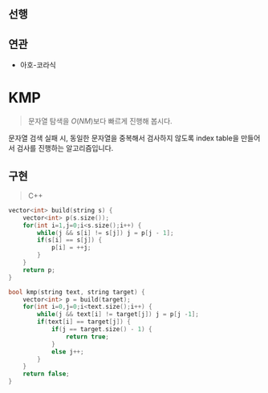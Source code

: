 ## 선행

## 연관

- 아호-코라식

# KMP

> 문자열 탐색을 $O(NM)$보다 빠르게 진행해 봅시다.

문자열 검색 실패 시, 동일한 문자열을 중복해서 검사하지 않도록 index table을 만들어서 검사를 진행하는 알고리즘입니다.

## 구현

> C++

```cpp
vector<int> build(string s) {
    vector<int> p(s.size());
    for(int i=1,j=0;i<s.size();i++) {
        while(j && s[i] != s[j]) j = p[j - 1];
        if(s[i] == s[j]) {
            p[i] = ++j;
        }
    }
    return p;
}

bool kmp(string text, string target) {
    vector<int> p = build(target);
    for(int i=0,j=0;i<text.size();i++) {
        while(j && text[i] != target[j]) j = p[j -1];
        if(text[i] == target[j]) {
            if(j == target.size() - 1) {
                return true;
            }
            else j++;
        }
    }
    return false;
}
```
